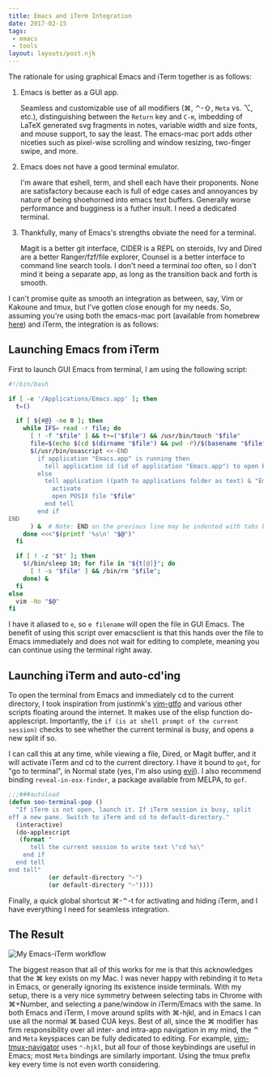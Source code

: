 ```yaml
---
title: Emacs and iTerm Integration
date: 2017-02-15
tags:
 - emacs
 - tools
layout: layouts/post.njk
---
```


The rationale for using graphical Emacs and iTerm together is as follows:

1. Emacs is better as a GUI app.

    Seamless and customizable use of all modifiers (⌘, ⌃-⇧, `Meta` vs. ⌥, etc.),
    distinguishing between the `Return` key and `C-m`, imbedding of LaTeX
    generated svg fragments in notes, variable width and size fonts, and mouse
    support, to say the least. The emacs-mac port adds other niceties such as
    pixel-wise scrolling and window resizing, two-finger swipe, and more.

2. Emacs does not have a good terminal emulator.

    I'm aware that eshell, term, and shell each have their proponents.
    None are satisfactory because each is full of edge cases and annoyances by
    nature of being shoehorned into emacs text buffers. Generally worse
    performance and bugginess is a futher insult. I need a dedicated terminal.

3. Thankfully, many of Emacs's strengths obviate the need for a terminal.

    Magit is a better git interface, CIDER is a REPL on steroids, Ivy and Dired
    are a better Ranger/fzf/file explorer, Counsel is a better interface to
    command line search tools. I don't need a terminal *too* often, so I don't
    mind it being a separate app, as long as the transition back and forth is
    smooth.

I can't promise quite as smooth an integration as between, say, Vim or Kakoune
and tmux, but I've gotten close enough for my needs. So, assuming you're using
both the emacs-mac port (available from homebrew [here][6]) and iTerm, the
integration is as follows:

## Launching Emacs from iTerm

First to launch GUI Emacs from terminal, I am using the following script:

```bash
#!/bin/bash

if [ -e '/Applications/Emacs.app' ]; then
  t=()

  if [ ${#@} -ne 0 ]; then
    while IFS= read -r file; do
      [ ! -f "$file" ] && t+=("$file") && /usr/bin/touch "$file"
      file=$(echo $(cd $(dirname "$file") && pwd -P)/$(basename "$file"))
      $(/usr/bin/osascript <<-END
        if application "Emacs.app" is running then
          tell application id (id of application "Emacs.app") to open POSIX file "$file"
        else
          tell application ((path to applications folder as text) & "Emacs.app")
            activate
            open POSIX file "$file"
          end tell
        end if
END
      ) &  # Note: END on the previous line may be indented with tabs but not spaces
    done <<<"$(printf '%s\n' "$@")"
  fi

  if [ ! -z "$t" ]; then
    $(/bin/sleep 10; for file in "${t[@]}"; do
      [ ! -s "$file" ] && /bin/rm "$file";
    done) &
  fi
else
  vim -No "$@"
fi
```

I have it aliased to `e`, so `e filename` will open the file in GUI Emacs. The
benefit of using this script over emacsclient is that this hands over the file
to Emacs immediately and does not wait for editing to complete, meaning you can
continue using the terminal right away.

## Launching iTerm and auto-cd'ing

To open the terminal from Emacs and immediately cd to the current directory, I
took inspiration from justinmk's [vim-gtfo][4] and various other scripts
floating around the internet. It makes use of the elisp function do-applescript.
Importantly, the `if (is at shell prompt of the current session)` checks to see
whether the current terminal is busy, and opens a new split if so.

I can call this at any time, while viewing a file, Dired, or Magit buffer, and
it will activate iTerm and cd to the current directory. I have it bound to
`got`, for "go to terminal", in Normal state (yes, I'm also using [evil][5]). I
also recommend binding `reveal-in-osx-finder`, a package available from MELPA,
to `gof`.

```lisp
;;;###autoload
(defun soo-terminal-pop ()
  "If iTerm is not open, launch it. If iTerm session is busy, split
off a new pane. Switch to iTerm and cd to default-directory."
  (interactive)
  (do-applescript
   (format "
      tell the current session to write text \"cd %s\"
    end if
  end tell
end tell"
           (or default-directory "~")
           (or default-directory "~"))))
```

Finally, a quick global shortcut ⌘-⌃-t for activating and hiding iTerm,
and I have everything I need for seamless integration.

## The Result

<img src="/images/content/emacs-iterm-workflow.png" alt="My Emacs-iTerm workflow">

The biggest reason that all of this works for me is that this acknowledges that
the ⌘ key exists on my Mac. I was never happy with rebinding it to `Meta` in
Emacs, or generally ignoring its existence inside terminals. With my setup,
there is a very nice symmetry between selecting tabs in Chrome with ⌘+Number,
and selecting a pane/window in iTerm/Emacs with the same. In both Emacs and
iTerm, I move around splits with ⌘-hjkl, and in Emacs I can use all the normal ⌘
based CUA keys. Best of all, since the ⌘ modifier has firm responsibility over
all inter- and intra-app navigation in my mind, the ⌃ and `Meta` keyspaces can
be fully dedicated to editing. For example, [vim-tmux-navigator][3] uses
`⌃-hjkl`, but all four of those keybindings are useful in Emacs; most `Meta`
bindings are similarly important. Using the tmux prefix key every time is not
even worth considering.

[1]: https://bitbucket.org/mituharu/emacs-mac/overview
[2]: https://www.iterm2.com
[3]: https://github.com/christoomey/vim-tmux-navigator 
[4]: https://github.com/justinmk/vim-gtfo
[5]: https://bitbucket.org/lyro/evil/wiki/Home
[6]: https://github.com/railwaycat/homebrew-emacsmacport
